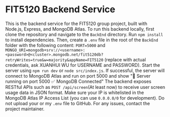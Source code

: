 # FIT5120 Backend Service

This is the backend service for the FIT5120 group project, built with Node.js, Express, and MongoDB Atlas.
To run this backend locally, first clone the repository and navigate to the `BackEnd` directory.
Run `npm install` to install dependencies.
Then, create a `.env` file in the root of the `BackEnd` folder with the following content: `PORT=5000` and `MONGO_URI=mongodb+srv://<username>:<password>@<cluster>.mongodb.net/fit5120db?retryWrites=true&w=majority&appName=FIT5120` (replace with actual credentials, ask XUANHUI WU for USERNAME and PASSWORD).
Start the server using `npm run dev` or `node src/index.js`.
If successful, the server will connect to MongoDB Atlas and run on port 5000 and show
"🚀 Server running on port 5000
✅ MongoDB Connected"
The backend exposes RESTful APIs such as `POST /api/screen`(At least now) to receive user screen usage data in JSON format. Make sure your IP is whitelisted in the MongoDB Atlas IP Access List (you can use `0.0.0.0/0` for development).
Do not upload your or my `.env` file to GitHub. For any issues, contact the project maintainer.
